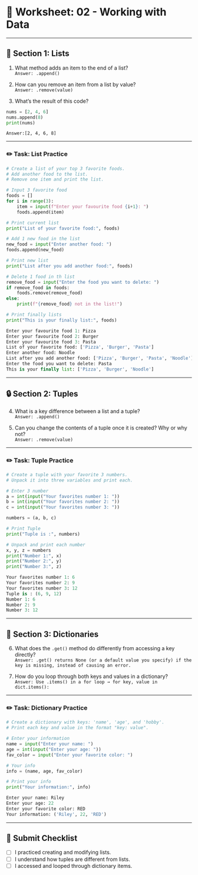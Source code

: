 # 📝 Worksheet: 02 - Working with Data


---

## 🧠 Section 1: Lists

1. What method adds an item to the end of a list?  
   `Answer: .append()`

2. How can you remove an item from a list by value?  
   `Answer: .remove(value)`

3. What’s the result of this code?

```python
nums = [2, 4, 6]
nums.append(8)
print(nums)
```

   `Answer:[2, 4, 6, 8]` 

---

### ✏️ Task: List Practice

```python
# Create a list of your top 3 favorite foods.
# Add another food to the list.
# Remove one item and print the list.

# Input 3 favorite food
foods = []
for i in range(3):
    item = input(f"Enter your favourite food {i+1}: ")
    foods.append(item)

# Print current list
print("List of your favorite food:", foods)

# Add 1 new food in the list
new_food = input("Enter another food: ")
foods.append(new_food)

# Print new list
print("List after you add another food:", foods)

# Delete 1 food in th list
remove_food = input("Enter the food you want to delete: ")
if remove_food in foods:
    foods.remove(remove_food)
else:
    print(f"{remove_food} not in the list!")

# Print finally lists
print("This is your finally list:", foods)

Enter your favourite food 1: Pizza
Enter your favourite food 2: Burger
Enter your favourite food 3: Pasta
List of your favorite food: ['Pizza', 'Burger', 'Pasta']
Enter another food: Noodle
List after you add another food: ['Pizza', 'Burger', 'Pasta', 'Noodle']
Enter the food you want to delete: Pasta
This is your finally list: ['Pizza', 'Burger', 'Noodle']
```

---

## 🔒 Section 2: Tuples

4. What is a key difference between a list and a tuple?  
   `Answer: .append()`

5. Can you change the contents of a tuple once it is created? Why or why not?  
   `Answer: .remove(value)` 

---

### ✏️ Task: Tuple Practice

```python
# Create a tuple with your favorite 3 numbers.
# Unpack it into three variables and print each.

# Enter 3 number
a = int(input("Your favorites number 1: "))
b = int(input("Your favorites number 2: "))
c = int(input("Your favorites number 3: "))

numbers = (a, b, c)

# Print Tuple
print("Tuple is :", numbers)

# Unpack and print each number
x, y, z = numbers
print("Number 1:", x)
print("Number 2:", y)
print("Number 3:", z)

Your favorites number 1: 6
Your favorites number 2: 9
Your favorites number 3: 12
Tuple is : (6, 9, 12)
Number 1: 6
Number 2: 9
Number 3: 12
```

---

## 🔑 Section 3: Dictionaries

6. What does the `.get()` method do differently from accessing a key directly?  
   `Answer: .get() returns None (or a default value you specify) if the key is missing, instead of causing an error.` 

7. How do you loop through both keys and values in a dictionary?  
   `Answer: Use .items() in a for loop → for key, value in dict.items():` 

---

### ✏️ Task: Dictionary Practice

```python
# Create a dictionary with keys: 'name', 'age', and 'hobby'.
# Print each key and value in the format "key: value".

# Enter your information 
name = input("Enter your name: ")
age = int(input("Enter your age: "))
fav_color = input("Enter your favorite color: ")

# Your info
info = (name, age, fav_color)

# Print your info
print("Your information:", info)

Enter your name: Riley
Enter your age: 22
Enter your favorite color: RED
Your information: ('Riley', 22, 'RED')
```

---

## 🧾 Submit Checklist

- [ ] I practiced creating and modifying lists.
- [ ] I understand how tuples are different from lists.
- [ ] I accessed and looped through dictionary items.
